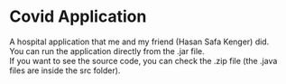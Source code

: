 # Covid Application
A hospital application that me and my friend (Hasan Safa Kenger) did.  
You can run the application directly from the .jar file.  
If you want to see the source code, you can check the .zip file (the .java files are inside the src folder).  
